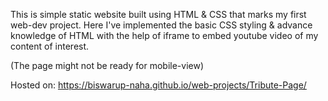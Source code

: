 This is simple static website built using HTML & CSS that marks my first web-dev project. Here I've implemented the basic CSS styling & advance knowledge of HTML with the help of iframe to embed youtube video of my content of interest. 

(The page might not be ready for mobile-view)


Hosted on: https://biswarup-naha.github.io/web-projects/Tribute-Page/
